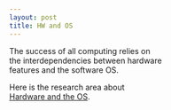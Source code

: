 ```yaml
---
layout: post
title: HW and OS
---
```


The success of all computing relies on   
the interdependencies between hardware   
features and the software OS.

Here is the research area about   
[Hardware and the OS](https://research.redhat.com/research-areas/hardware-and-the-os/).
